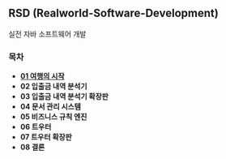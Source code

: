 ## RSD (Realworld-Software-Development)
실전 자바 소프트웨어 개발

### 목차
- [**01 여행의 시작**](https://github.com/kimziou77/RSD/tree/master/01%20%EC%97%AC%ED%96%89%EC%9D%98%20%EC%8B%9C%EC%9E%91)  
- **02 입출금 내역 분석기**  
- **03 입출금 내역 분석기 확장판**  
- **04 문서 관리 시스템**  
- **05 비즈니스 규칙 엔진**  
- **06 트우터**  
- **07 트우터 확장판**  
- **08 결론**  
